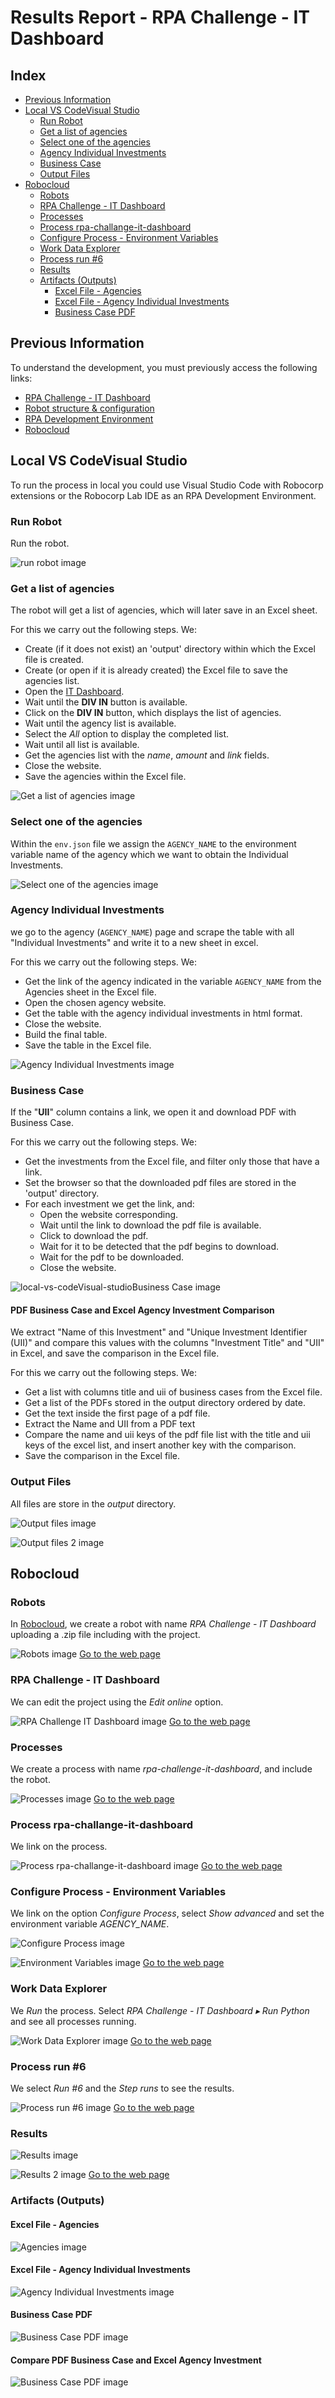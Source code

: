 # Results Report - RPA Challenge - IT Dashboard

## Index
- [Previous Information](#previous-information)
- [Local VS CodeVisual Studio](#local-vs-codeVisual-studio)
    - [Run Robot](#run-robot)
    - [Get a list of agencies](#get-a-list-of-agencies)
    - [Select one of the agencies](#select-one-of-the-agencies)
    - [Agency Individual Investments](#agency-individual-investments)
    - [Business Case](#business-case)
    - [Output Files](#output-files)
- [Robocloud](#robocloud)
    - [Robots](#robots)
    - [RPA Challenge - IT Dashboard](#rpa-challenge---it-dashboard)
    - [Processes](#processes)
    - [Process rpa-challange-it-dashboard](#process-rpa-challange-it-dashboard)
    - [Configure Process - Environment Variables](#configure-process---environment-variables)
    - [Work Data Explorer](#work-data-explorer)
    - [Process run #6](#process-run-6)
    - [Results](#results)
    - [Artifacts (Outputs)](#artifacts-outputs)
        - [Excel File - Agencies](#excel-file---agencies)
        - [Excel File - Agency Individual Investments](#excel-file---agency-individual-investments)
        - [Business Case PDF](#business-case-pdf)

## Previous Information
To understand the development, you must previously access the following links:
- [RPA Challenge - IT Dashboard](https://thoughtfulautomation.notion.site/RPA-Challenge-IT-Dashboard-ec59bc2659e64323a7af99fcd4d24c21)
- [Robot structure & configuration](https://robocorp.com/docs/setup/robot-structure)
- [RPA Development Environment](https://robocorp.com/docs/setup/development-environment)
- [Robocloud](https://cloud.robocorp.com/)

## Local VS CodeVisual Studio
To run the process in local you could use Visual Studio Code with Robocorp extensions or the Robocorp Lab IDE as an RPA Development Environment.

### Run Robot
Run the robot.

![run robot image](readmepicks/00-run-robot.png)

### Get a list of agencies
The robot will get a list of agencies, which will later save in an Excel sheet.

For this we carry out the following steps. We:

- Create (if it does not exist) an 'output' directory within which the Excel file is created.
- Create (or open if it is already created) the Excel file to save the agencies list.
- Open the [IT Dashboard](https://itdashboard.gov/).
- Wait until the __DIV IN__ button is available.
- Click on the __DIV IN__ button, which displays the list of agencies.
- Wait until the agency list is available.
- Select the _All_ option to display the completed list.
- Wait until all list is available.
- Get the agencies list with the _name_, _amount_ and _link_ fields.
- Close the website.
- Save the agencies within the Excel file.

![Get a list of agencies image](readmepicks/01-get-a-list-of-agencies.png)

### Select one of the agencies
Within the `env.json` file we assign the `AGENCY_NAME` to the environment variable name of the agency which we want to obtain the Individual Investments.

![Select one of the agencies image](readmepicks/02-select-one-of-the-agencies.png)

### Agency Individual Investments
we go to the agency (`AGENCY_NAME`) page and scrape the table with all "Individual Investments" and write it to a new sheet in excel. 

For this we carry out the following steps. We:

- Get the link of the agency indicated in the variable `AGENCY_NAME` from the Agencies sheet in the Excel file.
- Open the chosen agency website.
- Get the table with the agency individual investments in html format.
- Close the website.
- Build the final table.
- Save the table in the Excel file.

![Agency Individual Investments image](readmepicks/03-agency-individual-investments.png)

### Business Case
If the "**UII**" column contains a link, we open it and download PDF with Business Case.

For this we carry out the following steps. We:

- Get the investments from the Excel file, and filter only those that have a link.
- Set the browser so that the downloaded pdf files are stored in the 'output' directory.
- For each investment we get the link, and:
  - Open the website corresponding.
  - Wait until the link to download the pdf file is available.
  - Click to download the pdf.
  - Wait for it to be detected that the pdf begins to download.
  - Wait for the pdf to be downloaded.
  - Close the website.

![local-vs-codeVisual-studioBusiness Case image](readmepicks/04-business-case.png)


#### PDF Business Case and Excel Agency Investment Comparison
We extract "Name of this Investment" and "Unique Investment Identifier (UII)" and compare this values with the columns "Investment Title" and "UII" in Excel, and save the comparison in the Excel file.

For this we carry out the following steps. We:

- Get a list with columns title and uii of business cases from the Excel file.
- Get a list of the PDFs stored in the output directory ordered by date.
- Get the text inside the first page of a pdf file.
- Extract the Name and UII from a PDF text
- Compare the name and uii keys of the pdf file list with the title and uii keys of the excel list, and insert another key with the comparison.  
- Save the comparison in the Excel file.

### Output Files
All files are store in the _output_ directory.

![Output files image](readmepicks/05-output-files.png)

![Output files 2 image](readmepicks/05-output-files-2.png)


## Robocloud

### Robots

In [Robocloud](https://cloud.robocorp.com/), we create a robot with name _RPA Challenge - IT Dashboard_ uploading a .zip file including with the project.

![Robots image](readmepicks/06-robots.png)
[Go to the web page](https://cloud.robocorp.com/thefunctionaryfxi1h/luisjimenez/robots/12268)

### RPA Challenge - IT Dashboard
We can edit the project using the _Edit online_ option.

![RPA Challenge IT Dashboard image](readmepicks/07-rpa-challenge---it-dashboard.png)
[Go to the web page](https://cloud.robocorp.com/thefunctionaryfxi1h/luisjimenez/robots/12268/edit)

### Processes
We create a process with name _rpa-challenge-it-dashboard_, and include the robot.

![Processes image](readmepicks/08-processes.png)
[Go to the web page](https://cloud.robocorp.com/thefunctionaryfxi1h/luisjimenez/processes)

### Process rpa-challange-it-dashboard

We link on the process.

![Process rpa-challange-it-dashboard image](readmepicks/09-process-rpa-challange-it-dashboard.png)
[Go to the web page](https://cloud.robocorp.com/thefunctionaryfxi1h/luisjimenez/processes/88ad44ae-3fc1-4d3d-ab1c-b87d77c35e85)

### Configure Process - Environment Variables

We link on the option _Configure Process_, select _Show advanced_ and set the environment variable *AGENCY_NAME*.

![Configure Process image](readmepicks/10-configure-process.png)

![Environment Variables image](readmepicks/11-environment-variables.png)
[Go to the web page](https://cloud.robocorp.com/thefunctionaryfxi1h/luisjimenez/processes/88ad44ae-3fc1-4d3d-ab1c-b87d77c35e85#configure)


### Work Data Explorer

We _Run_ the process. Select _RPA Challenge - IT Dashboard ▸ Run Python_ and see all processes running.

![Work Data Explorer image](readmepicks/12-work-data-explorer.png)
[Go to the web page](https://cloud.robocorp.com/thefunctionaryfxi1h/luisjimenez/processes/88ad44ae-3fc1-4d3d-ab1c-b87d77c35e85?explorer=eyJzY29wZSI6InByb2Nlc3MiLCJwSWQiOiI4OGFkNDRhZS0zZmMxLTRkM2QtYWIxYy1iODdkNzdjMzVlODUiLCJmaWx0ZXJzIjp7ImMwMjAxNjgwLWMyMzMtNGMyZS05NmQ4LWIyNzU4ZjVjMmEwMCI6WyJOIiwiUCIsIkkiLCJGIiwiQyJdfX0%3D)

### Process run #6

We select _Run #6_ and the _Step runs_ to see the results.

![Process run #6 image](readmepicks/13-process-run-6.png)
[Go to the web page](https://cloud.robocorp.com/thefunctionaryfxi1h/luisjimenez/processes/88ad44ae-3fc1-4d3d-ab1c-b87d77c35e85/runs/30695b33-a3a2-4562-a0cc-effbeb2c3f5e)

### Results
![Results image](readmepicks/14-results.png)

![Results 2 image](readmepicks/15-results-2.png)
[Go to the web page](https://cloud.robocorp.com/thefunctionaryfxi1h/luisjimenez/processes/88ad44ae-3fc1-4d3d-ab1c-b87d77c35e85/runs/30695b33-a3a2-4562-a0cc-effbeb2c3f5e/stepRuns/0438de83-0e34-41f9-8ea8-c7b6e38d6d2f)

### Artifacts (Outputs)

#### Excel File - Agencies

![Agencies image](readmepicks/16-excel-file---agencies.png)

#### Excel File - Agency Individual Investments

![Agency Individual Investments image](readmepicks/17-excel-file---egency-individual-investments.png)

#### Business Case PDF

![Business Case PDF image](readmepicks/18-business-case-pdf.png)

#### Compare PDF Business Case and Excel Agency Investment

![Business Case PDF image](readmepicks/19-compare-pdf-business-case-and-excel-agency-investment.png)